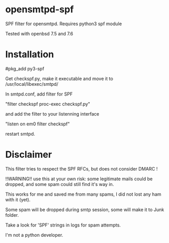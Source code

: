 # opensmtpd-spf

SPF filter for opensmtpd.
Requires python3 spf module

Tested with openbsd 7.5 and 7.6

# Installation
#pkg_add py3-spf 

Get checkspf.py, make it executable and move it to /usr/local/libexec/smtpd/ 

In smtpd.conf, add filter for SPF

"filter checkspf proc-exec checkspf.py"

and add the filter to your listenning interface 

"listen on em0 filter checkspf"

restart smtpd.

# Disclaimer
This filter tries to respect the SPF RFCs, but does not consider DMARC !

!!WARNING!! use this at your own risk: some legitimate mails could be dropped, and some spam could still find it's way in.

This works for me and saved me from many spams, I did not lost any ham with it (yet).

Some spam will be dropped during smtp session, some will make it to Junk folder.

Take a look for 'SPF' strings in logs for spam attempts.

I'm not a python developer.
